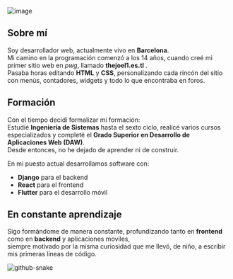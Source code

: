 
![image](https://github.com/user-attachments/assets/f4ff9131-66a5-4ff2-8803-48d8a7123444)

## Sobre mí

Soy desarrollador web, actualmente vivo en **Barcelona**.  
Mi camino en la programación comenzó a los 14 años, cuando creé mi primer sitio web en *pwg*, llamado **thejoel1.es.tl** .  
Pasaba horas editando **HTML** y **CSS**, personalizando cada rincón del sitio con menús, contadores, widgets y todo lo que encontraba en foros.  

## Formación

Con el tiempo decidí formalizar mi formación:  
Estudié **Ingeniería de Sistemas** hasta el sexto ciclo, realicé varios cursos especializados y completé el **Grado Superior en Desarrollo de Aplicaciones Web (DAW)**.  
Desde entonces, no he dejado de aprender ni de construir.

En mi puesto actual desarrollamos software con:

- **Django** para el backend  
- **React** para el frontend  
- **Flutter** para el desarrollo móvil

## En constante aprendizaje

Sigo formándome de manera constante, profundizando tanto en **frontend** como en **backend** y aplicaciones moviles,  
siempre motivado por la misma curiosidad que me llevó, de niño, a escribir mis primeras líneas de código.



<picture>
  <source media="(prefers-color-scheme: dark)" srcset="https://raw.githubusercontent.com/tobiasmeyhoefer/tobiasmeyhoefer/output/github-snake-dark.svg" />
  <source media="(prefers-color-scheme: light)" srcset="https://raw.githubusercontent.com/tobiasmeyhoefer/tobiasmeyhoefer/output/github-snake.svg" />
  <img alt="github-snake" src="https://raw.githubusercontent.com/tobiasmeyhoefer/tobiasmeyhoefer/output/github-snake.svg" />
</picture>
